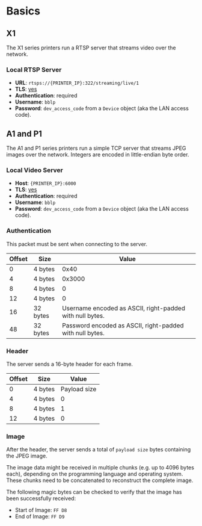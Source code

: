 # Basics

## X1

The X1 series printers run a RTSP server that streams video over the network.

### Local RTSP Server

- **URL**: `rtsps://{PRINTER_IP}:322/streaming/live/1`
- **TLS**: [yes](./tls.md)
- **Authentication**: required
- **Username**: `bblp`
- **Password**: `dev_access_code` from a `Device` object (aka the LAN access code).

## A1 and P1

The A1 and P1 series printers run a simple TCP server that streams JPEG images over the network.
Integers are encoded in little-endian byte order.

### Local Video Server

- **Host**: `{PRINTER_IP}:6000`
- **TLS**: [yes](./tls.md)
- **Authentication**: required
- **Username**: `bblp`
- **Password**: `dev_access_code` from a `Device` object (aka the LAN access code).

### Authentication

This packet must be sent when connecting to the server.

| Offset | Size     | Value                                                    |
| ------ | -------- | -------------------------------------------------------- |
| 0      | 4 bytes  | 0x40                                                     |
| 4      | 4 bytes  | 0x3000                                                   |
| 8      | 4 bytes  | 0                                                        |
| 12     | 4 bytes  | 0                                                        |
| 16     | 32 bytes | Username encoded as ASCII, right-padded with null bytes. |
| 48     | 32 bytes | Password encoded as ASCII, right-padded with null bytes. |

### Header

The server sends a 16-byte header for each frame.

| Offset | Size    | Value        |
| ------ | ------- | ------------ |
| 0      | 4 bytes | Payload size |
| 4      | 4 bytes | 0            |
| 8      | 4 bytes | 1            |
| 12     | 4 bytes | 0            |

### Image

After the header, the server sends a total of `payload size` bytes containing the JPEG image.

The image data might be received in multiple chunks (e.g. up to 4096 bytes each), depending on the programming language and operating system. These chunks need to be concatenated to reconstruct the complete image.

The following magic bytes can be checked to verify that the image has been successfully received:

- Start of Image: `FF D8`
- End of Image: `FF D9`
